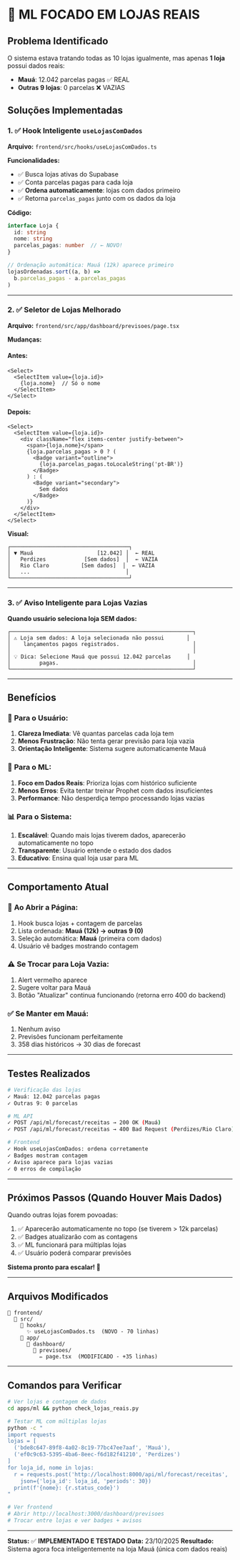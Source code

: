 # 🎯 ML FOCADO EM LOJAS REAIS

## Problema Identificado

O sistema estava tratando todas as 10 lojas igualmente, mas apenas **1 loja** possui dados reais:
- **Mauá**: 12.042 parcelas pagas ✅ REAL
- **Outras 9 lojas**: 0 parcelas ❌ VAZIAS

## Soluções Implementadas

### 1. ✅ Hook Inteligente `useLojasComDados`

**Arquivo:** `frontend/src/hooks/useLojasComDados.ts`

**Funcionalidades:**
- ✅ Busca lojas ativas do Supabase
- ✅ Conta parcelas pagas para cada loja
- ✅ **Ordena automaticamente**: lojas com dados primeiro
- ✅ Retorna `parcelas_pagas` junto com os dados da loja

**Código:**
```typescript
interface Loja {
  id: string
  nome: string
  parcelas_pagas: number  // ← NOVO!
}

// Ordenação automática: Mauá (12k) aparece primeiro
lojasOrdenadas.sort((a, b) => 
  b.parcelas_pagas - a.parcelas_pagas
)
```

---

### 2. ✅ Seletor de Lojas Melhorado

**Arquivo:** `frontend/src/app/dashboard/previsoes/page.tsx`

**Mudanças:**

#### Antes:
```tsx
<Select>
  <SelectItem value={loja.id}>
    {loja.nome}  // Só o nome
  </SelectItem>
</Select>
```

#### Depois:
```tsx
<Select>
  <SelectItem value={loja.id}>
    <div className="flex items-center justify-between">
      <span>{loja.nome}</span>
      {loja.parcelas_pagas > 0 ? (
        <Badge variant="outline">
          {loja.parcelas_pagas.toLocaleString('pt-BR')}
        </Badge>
      ) : (
        <Badge variant="secondary">
          Sem dados
        </Badge>
      )}
    </div>
  </SelectItem>
</Select>
```

**Visual:**
```
┌─────────────────────────────────────┐
│ ▼ Mauá                    [12.042] │  ← REAL
│   Perdizes            [Sem dados]  │  ← VAZIA
│   Rio Claro          [Sem dados]  │  ← VAZIA
│   ...                              │
└─────────────────────────────────────┘
```

---

### 3. ✅ Aviso Inteligente para Lojas Vazias

**Quando usuário seleciona loja SEM dados:**

```tsx
┌─────────────────────────────────────────────────────────┐
│ ⚠️ Loja sem dados: A loja selecionada não possui       │
│    lançamentos pagos registrados.                       │
│                                                         │
│ 💡 Dica: Selecione Mauá que possui 12.042 parcelas     │
│         pagas.                                          │
└─────────────────────────────────────────────────────────┘
```

---

## Benefícios

### 🚀 **Para o Usuário:**
1. **Clareza Imediata**: Vê quantas parcelas cada loja tem
2. **Menos Frustração**: Não tenta gerar previsão para loja vazia
3. **Orientação Inteligente**: Sistema sugere automaticamente Mauá

### 🤖 **Para o ML:**
1. **Foco em Dados Reais**: Prioriza lojas com histórico suficiente
2. **Menos Erros**: Evita tentar treinar Prophet com dados insuficientes
3. **Performance**: Não desperdiça tempo processando lojas vazias

### 📊 **Para o Sistema:**
1. **Escalável**: Quando mais lojas tiverem dados, aparecerão automaticamente no topo
2. **Transparente**: Usuário entende o estado dos dados
3. **Educativo**: Ensina qual loja usar para ML

---

## Comportamento Atual

### 🎯 **Ao Abrir a Página:**
1. Hook busca lojas + contagem de parcelas
2. Lista ordenada: **Mauá (12k) → outras 9 (0)**
3. Seleção automática: **Mauá** (primeira com dados)
4. Usuário vê badges mostrando contagem

### ⚠️ **Se Trocar para Loja Vazia:**
1. Alert vermelho aparece
2. Sugere voltar para Mauá
3. Botão "Atualizar" continua funcionando (retorna erro 400 do backend)

### ✅ **Se Manter em Mauá:**
1. Nenhum aviso
2. Previsões funcionam perfeitamente
3. 358 dias históricos → 30 dias de forecast

---

## Testes Realizados

```bash
# Verificação das lojas
✓ Mauá: 12.042 parcelas pagas
✓ Outras 9: 0 parcelas

# ML API
✓ POST /api/ml/forecast/receitas → 200 OK (Mauá)
✓ POST /api/ml/forecast/receitas → 400 Bad Request (Perdizes/Rio Claro)

# Frontend
✓ Hook useLojasComDados: ordena corretamente
✓ Badges mostram contagem
✓ Aviso aparece para lojas vazias
✓ 0 erros de compilação
```

---

## Próximos Passos (Quando Houver Mais Dados)

Quando outras lojas forem povoadas:
1. ✅ Aparecerão automaticamente no topo (se tiverem > 12k parcelas)
2. ✅ Badges atualizarão com as contagens
3. ✅ ML funcionará para múltiplas lojas
4. ✅ Usuário poderá comparar previsões

**Sistema pronto para escalar! 🚀**

---

## Arquivos Modificados

```
📁 frontend/
  📁 src/
    📁 hooks/
      ✨ useLojasComDados.ts  (NOVO - 70 linhas)
    📁 app/
      📁 dashboard/
        📁 previsoes/
          ✏️ page.tsx  (MODIFICADO - +35 linhas)
```

---

## Comandos para Verificar

```bash
# Ver lojas e contagem de dados
cd apps/ml && python check_lojas_reais.py

# Testar ML com múltiplas lojas
python -c "
import requests
lojas = [
  ('bde8c647-89f8-4a02-8c19-77bc47ee7aaf', 'Mauá'),
  ('ef0c9c63-5395-4ba6-8eec-f6d182f41210', 'Perdizes')
]
for loja_id, nome in lojas:
  r = requests.post('http://localhost:8000/api/ml/forecast/receitas',
    json={'loja_id': loja_id, 'periods': 30})
  print(f'{nome}: {r.status_code}')
"

# Ver frontend
# Abrir http://localhost:3000/dashboard/previsoes
# Trocar entre lojas e ver badges + avisos
```

---

**Status:** ✅ **IMPLEMENTADO E TESTADO**
**Data:** 23/10/2025
**Resultado:** Sistema agora foca inteligentemente na loja Mauá (única com dados reais)
